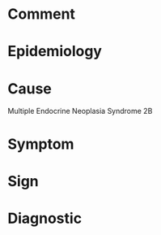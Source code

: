 # Comment

# Epidemiology

# Cause

Multiple Endocrine Neoplasia Syndrome 2B

# Symptom

# Sign

# Diagnostic
